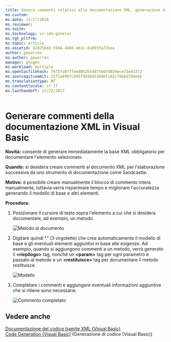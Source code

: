 ```yaml
---
title: Genera commenti relativi alla documentazione XML, generazione di codice (Visual Basic) | Documenti Microsoft
ms.custom: 
ms.date: 11/17/2016
ms.reviewer: 
ms.suite: 
ms.technology: vs-ide-general
ms.tgt_pltfrm: 
ms.topic: article
ms.assetid: d2025bd2-5984-4486-a61c-0a0933a735ea
author: gewarren
ms.author: gewarren
manager: ghogen
ms.workload: multiple
ms.openlocfilehash: f975fa077fe64052b54875b07d029ece71e83372
ms.sourcegitcommit: 32f1a690fc445f9586d53698fc82c7debd784eeb
ms.translationtype: MT
ms.contentlocale: it-IT
ms.lasthandoff: 12/22/2017
---
```

# <a name="generate-xml-documentation-comments-in-visual-basic"></a>Generare commenti della documentazione XML in Visual Basic
**Novità:** consente di generare immediatamente la base XML obbligatorio per documentare l'elemento selezionato. 

**Quando:** si desidera creare commenti al documento XML per l'elaborazione successiva da uno strumento di documentazione come Sandcastle.

**Motivo:** è possibile creare manualmente il blocco di commento intera manualmente, tuttavia verrà risparmiare tempo e migliorare l'accuratezza generando il modello di base e altri elementi. 

**Procedura:**

1. Posizionare il cursore di testo sopra l'elemento a cui che si desidera documentare, ad esempio, un metodo.

   ![Metodo al documento](media/doc_highlight.png)

1. Digitare quindi **' '** (3 virgolette) che crea automaticamente il modello di base e gli eventuali elementi aggiuntivi in base alle esigenze.  Ad esempio, quando si aggiungono commenti a un metodo, verrà generato il  **\<riepilogo\>**  tag, nonché un  **\<param\>**  tag per ogni parametro è passato al metodo e un  **\<restituisce\>**  tag per documentare il metodo restituisce.

   ![Modello](media/doc_preview.png)

1. Completare i commenti e aggiungere eventuali informazioni aggiuntive che si ritiene sono necessarie.

   ![Commento completato](media/doc_result.png)

## <a name="see-also"></a>Vedere anche
[Documentazione del codice tramite XML (Visual Basic)](/dotnet/visual-basic/programming-guide/program-structure/documenting-your-code-with-xml)  
[Code Generation (Visual Basic)](../code-generation-vb.md) (Generazione di codice (Visual Basic)) 